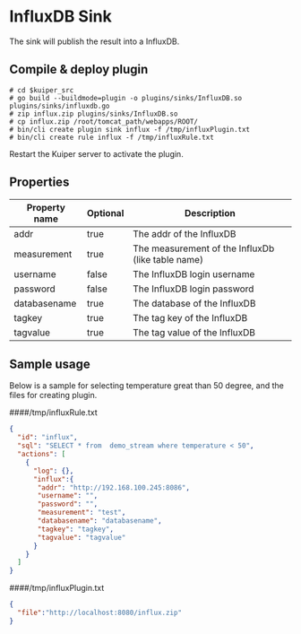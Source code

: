 # InfluxDB Sink

The sink will publish the result into a InfluxDB.

## Compile & deploy plugin

```shell
# cd $kuiper_src
# go build --buildmode=plugin -o plugins/sinks/InfluxDB.so plugins/sinks/influxdb.go
# zip influx.zip plugins/sinks/InfluxDB.so
# cp influx.zip /root/tomcat_path/webapps/ROOT/
# bin/cli create plugin sink influx -f /tmp/influxPlugin.txt
# bin/cli create rule influx -f /tmp/influxRule.txt
```

Restart the Kuiper server to activate the plugin.

## Properties

| Property name | Optional | Description                                                  |
| ------------- | -------- | ------------------------------------------------------------ |
| addr          | true     | The addr of the InfluxDB |
| measurement   | true     | The measurement of the InfluxDb (like table name) |
| username      | false    | The InfluxDB login username |
| password      | false    | The InfluxDB login password |
| databasename  | true     | The database of the InfluxDB |
| tagkey        | true     | The tag key of the InfluxDB |
| tagvalue      | true     | The tag value of the InfluxDB |
## Sample usage

Below is a sample for selecting temperature great than 50 degree, and the files for creating plugin.

####/tmp/influxRule.txt
```json
{
  "id": "influx",
  "sql": "SELECT * from  demo_stream where temperature < 50",
  "actions": [
    {
      "log": {},
      "influx":{
       "addr": "http://192.168.100.245:8086",
       "username": "",
       "password": "",
       "measurement": "test",
       "databasename": "databasename",
       "tagkey": "tagkey",
       "tagvalue": "tagvalue"
      }
    }
  ]
}
```
####/tmp/influxPlugin.txt
```json
{
  "file":"http://localhost:8080/influx.zip"
}
```

